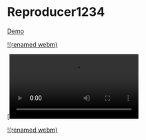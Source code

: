 # Reproducer1234
[Demo](https://cloud.azekclark.dev/s/dwWJN8aDRiocTRd/download/untitled.webm.mp4)


[!(renamed webm)](https://raw.githubusercontent.com/Salio24/Reproducer1234/main/ttt.mp4)


[![Watch the video](https://cloud.azekclark.dev/s/9bFQRYYFF2yp4of/download/untitled.webm)


[!(renamed webm)](https://user-images.githubusercontent.com/294989/111512737-20650180-8761-11eb-80c5-fe717dc5014a.mp4)
